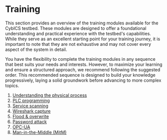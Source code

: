 # Training 
This section provides an overview of the training modules available for the CybICS testbed.
These modules are designed to offer a foundational understanding and practical experience with the testbed's capabilities.
While they serve as an excellent starting point for your training journey, it is important to note that they are not exhaustive and may not cover every aspect of the system in detail.

You have the flexibility to complete the training modules in any sequence that best suits your needs and interests.
However, to maximize your learning and ensure a structured approach, we recommend following the suggested order.
This recommended sequence is designed to build your knowledge progressively, laying a solid groundwork before advancing to more complex topics.

1. [Understanding the physical process](physical_process/README.md)
1. [PLC programming](plc_programming/README.md)
1. [Service scanning](scanning/README.md)
1. [Wireshark capture](wireshark_capture/README.md)
1. [Flood & overwrite](flood_overwrite/README.md)
1. [Password attack](password_attack/README.md)
1. [OPC-UA](opcua/README.md)
1. [Man-in-the-Middle (MitM)](mitm/README.md)